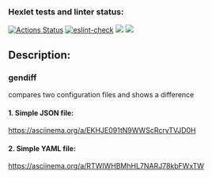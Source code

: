 ### Hexlet tests and linter status:
[![Actions Status](https://github.com/Mr-Gurd/frontend-project-lvl2/workflows/hexlet-check/badge.svg)](https://github.com/Mr-Gurd/frontend-project-lvl2/actions)
[![eslint-check](https://github.com/Mr-Gurd/frontend-project-lvl2/actions/workflows/eslint.yml/badge.svg)](https://github.com/Mr-Gurd/frontend-project-lvl2/actions/workflows/eslint.yml)
<a href="https://codeclimate.com/github/Mr-Gurd/frontend-project-lvl2/maintainability"><img src="https://api.codeclimate.com/v1/badges/3ec30b56ca758faef2c0/maintainability" /></a>
<a href="https://codeclimate.com/github/Mr-Gurd/frontend-project-lvl2/test_coverage"><img src="https://api.codeclimate.com/v1/badges/3ec30b56ca758faef2c0/test_coverage" /></a>

## Description:
### gendiff
compares two configuration files and shows a difference


#### 1. Simple JSON file:
https://asciinema.org/a/EKHJE091tN9WWScRcryTVJD0H

#### 2. Simple YAML file:
https://asciinema.org/a/RTWIWHBMhHL7NARJ78kbFWxTW
